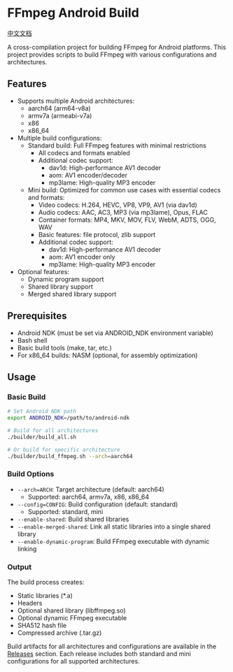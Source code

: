# FFmpeg Android Build

[中文文档](./README_CN.md)

A cross-compilation project for building FFmpeg for Android platforms. This project provides scripts to build FFmpeg with various configurations and architectures.

## Features

- Supports multiple Android architectures:
  - aarch64 (arm64-v8a)
  - armv7a (armeabi-v7a)
  - x86
  - x86_64
- Multiple build configurations:
  - Standard build: Full FFmpeg features with minimal restrictions
    - All codecs and formats enabled
    - Additional codec support:
      - dav1d: High-performance AV1 decoder
      - aom: AV1 encoder/decoder
      - mp3lame: High-quality MP3 encoder
  - Mini build: Optimized for common use cases with essential codecs and formats:
    - Video codecs: H.264, HEVC, VP8, VP9, AV1 (via dav1d)
    - Audio codecs: AAC, AC3, MP3 (via mp3lame), Opus, FLAC
    - Container formats: MP4, MKV, MOV, FLV, WebM, ADTS, OGG, WAV
    - Basic features: file protocol, zlib support
    - Additional codec support:
      - dav1d: High-performance AV1 decoder
      - aom: AV1 encoder only
      - mp3lame: High-quality MP3 encoder
- Optional features:
  - Dynamic program support
  - Shared library support
  - Merged shared library support

## Prerequisites

- Android NDK (must be set via ANDROID_NDK environment variable)
- Bash shell
- Basic build tools (make, tar, etc.)
- For x86_64 builds: NASM (optional, for assembly optimization)

## Usage

### Basic Build

```bash
# Set Android NDK path
export ANDROID_NDK=/path/to/android-ndk

# Build for all architectures
./builder/build_all.sh

# Or build for specific architecture
./builder/build_ffmpeg.sh --arch=aarch64
```

### Build Options

- `--arch=ARCH`: Target architecture (default: aarch64)
  - Supported: aarch64, armv7a, x86, x86_64
- `--config=CONFIG`: Build configuration (default: standard)
  - Supported: standard, mini
- `--enable-shared`: Build shared libraries
- `--enable-merged-shared`: Link all static libraries into a single shared library
- `--enable-dynamic-program`: Build FFmpeg executable with dynamic linking

### Output

The build process creates:
- Static libraries (*.a)
- Headers
- Optional shared library (libffmpeg.so)
- Optional dynamic FFmpeg executable
- SHA512 hash file
- Compressed archive (.tar.gz)

Build artifacts for all architectures and configurations are available in the [Releases](https://github.com/yearsyan/ffmpeg-android-build/releases) section. Each release includes both standard and mini configurations for all supported architectures. 
